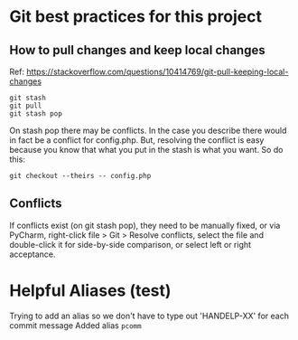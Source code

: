 # Git best practices for this project
## How to pull changes and keep local changes
Ref: https://stackoverflow.com/questions/10414769/git-pull-keeping-local-changes 
```
git stash
git pull
git stash pop
```
On stash pop there may be conflicts. In the case you describe there would in fact be a conflict for config.php. But, resolving the conflict is easy because you know that what you put in the stash is what you want. So do this:

`git checkout --theirs -- config.php`

## Conflicts
If conflicts exist (on git stash pop), they need to be manually fixed, or via PyCharm, right-click file > Git > Resolve conflicts, select the file and double-click it for side-by-side comparison, or select left or right acceptance.

# Helpful Aliases (test)
Trying to add an alias so we don't have to type out 'HANDELP-XX' for each commit message
Added alias `pcomm`